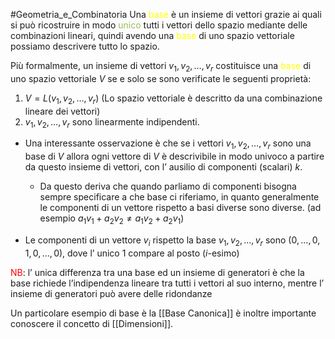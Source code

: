 #Geometria_e_Combinatoria 
Una <font color="#ffff00">base</font> è un insieme di vettori grazie ai quali si può ricostruire in modo <font color="#9bbb59">unico</font> tutti i vettori dello spazio mediante delle combinazioni lineari, quindi avendo una <font color="#ffff00">base</font> di uno spazio vettoriale possiamo descrivere tutto lo spazio.

Più formalmente, un insieme di vettori $v_{1},v_{2},\dots,v_{r}$ costituisce una <font color="#ffff00">base</font> di uno spazio vettoriale $V$ se e solo se sono verificate le seguenti proprietà:
1. $V=L(v_{1},v_{2},\dots, v_{r})$ (Lo spazio vettoriale è descritto da una combinazione lineare dei vettori)
2. $v_{1},v_{2},\dots,v_{r}$ sono linearmente indipendenti.

- Una interessante osservazione è che se i vettori $v_{1},v_{2},\dots,v_{r}$ sono una base di $V$ allora ogni vettore di $V$ è descrivibile in modo univoco a partire da questo insieme di vettori, con l’ ausilio di componenti (scalari) $k$.
  - Da questo deriva che quando parliamo di componenti bisogna sempre specificare a che base ci riferiamo, in quanto generalmente le componenti di un vettore rispetto a basi diverse sono diverse.
   (ad esempio $a_{1}v_{1}+a_{2}v_{2}\neq a_{1}v_{2}+a_{2}v_{1}$)

 - Le componenti di un vettore $v_{i}$ rispetto la base $v_{1},v_{2},\dots,v_{r}$ sono $(0,\dots,0,1,0,\dots,0)$, dove l’ unico 1 compare al posto ($i$-esimo)

<font color="#ff0000">NB</font>: l’ unica differenza tra una base ed un insieme di generatori è che la base richiede l’indipendenza lineare tra tutti i vettori al suo interno, mentre l’ insieme di generatori può avere delle ridondanze

Un particolare esempio di base è la [[Base Canonica]]
è inoltre importante conoscere il concetto di [[Dimensioni]].